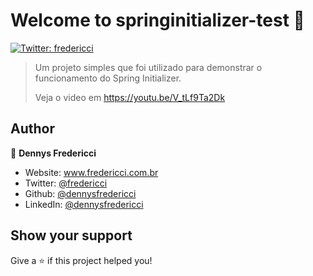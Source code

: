 # Welcome to springinitializer-test 👋
[![Twitter: fredericci](https://img.shields.io/twitter/follow/fredericci.svg?style=social)](https://twitter.com/fredericci)

> Um projeto simples que foi utilizado para demonstrar o funcionamento do Spring Initializer.
>
> Veja o video em https://youtu.be/V_tLf9Ta2Dk   

## Author

👤 **Dennys Fredericci**

* Website: www.fredericci.com.br
* Twitter: [@fredericci](https://twitter.com/fredericci)
* Github: [@dennysfredericci](https://github.com/dennysfredericci)
* LinkedIn: [@dennysfredericci](https://linkedin.com/in/dennysfredericci)

## Show your support

Give a ⭐️ if this project helped you!
